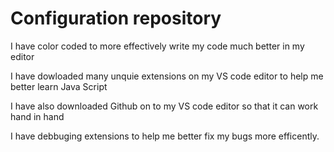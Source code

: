 # Configuration repository

I have color coded to more effectively write my code much better in my editor

I have dowloaded many unquie extensions on my VS code editor to help me better learn Java Script

I have also downloaded Github on to my VS code editor so that it can work hand in hand

I have debbuging extensions to help me better fix my bugs more efficently.
